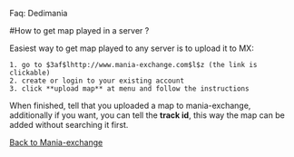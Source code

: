 Faq: Dedimania

#How to get map played in a server ?

Easiest way to get map played to any server is to upload it to MX:

	1. go to $3af$lhttp://www.mania-exchange.com$l$z (the link is clickable)
	2. create or login to your existing account
	3. click **upload map** at menu and follow the instructions

When finished, tell that you uploaded a map to mania-exchange, additionally if you want,
you can tell the **track id**, this way the map can be added without searching it first.

[Back to Mania-exchange](mx.md)<br>
